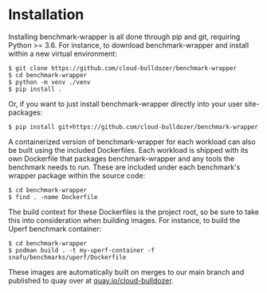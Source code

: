 # Installation

Installing benchmark-wrapper is all done through pip and git, requiring Python >= 3.6. For instance, to download benchmark-wrapper and install within a new virtual environment:

```console
$ git clone https://github.com/cloud-bulldozer/benchmark-wrapper
$ cd benchmark-wrapper
$ python -m venv ./venv
$ pip install .
```

Or, if you want to just install benchmark-wrapper directly into your user site-packages:

```console
$ pip install git+https://github.com/cloud-bulldozer/benchmark-wrapper
```

A containerized version of benchmark-wrapper for each workload can also be built using the included Dockerfiles. Each workload is shipped with its own Dockerfile that packages benchmark-wrapper and any tools the benchmark needs to run. These are included under each benchmark's wrapper package within the source code:

```console
$ cd benchmark-wrapper
$ find . -name Dockerfile
```

The build context for these Dockerfiles is the project root, so be sure to take this into consideration when building images. For instance, to build the Uperf benchmark container:

```console
$ cd benchmark-wrapper
$ podman build . -t my-uperf-container -f snafu/benchmarks/uperf/Dockerfile
```

These images are automatically built on merges to our main branch and published to quay over at [quay.io/cloud-bulldozer](https://quay.io/organization/cloud-bulldozer).
